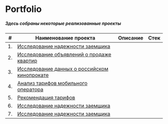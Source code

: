 # Portfolio 
##### Здесь собраны некоторые реализованные проекты


|   #    |                   Наименование проекта                       |                      Описание                     |                   Стек                     |
|--------|--------------------------------------------------------------|---------------------------------------------------|--------------------------------------------|
|   1.   |[Исследование надежности заемщика](http://example.com/link "Я ссылка")
|   2.   |[Исследование объявлений о продаже квартир](http://example.com/link "Я ссылка")
|   3.   |[Исследование данных о российском кинопрокате](http://example.com/link "Я ссылка")
|   4.   |[Анализ тарифов мобильного оператора](http://example.com/link "Я ссылка")
|   5.   |[Рекомендация тарифов](http://example.com/link "Я ссылка")
|   6.   |[Исследование надежности заемщика](http://example.com/link "Я ссылка")
|   7.   |[Исследование надежности заемщика](http://example.com/link "Я ссылка")
